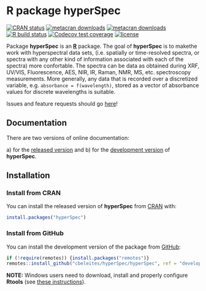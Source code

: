 # R package **hyperSpec**

<!-- badges: start -->
[![CRAN status](https://www.r-pkg.org/badges/version-last-release/hyperSpec)](https://cran.r-project.org/package=hyperSpec)
[![metacran downloads](https://cranlogs.r-pkg.org/badges/grand-total/hyperSpec)](https://cran.r-project.org/package=hyperSpec)
[![metacran downloads](https://cranlogs.r-pkg.org/badges/hyperSpec)](https://cran.r-project.org/package=hyperSpec)
[![R build status](https://github.com/cbeleites/hyperSpec/workflows/R-CMD-check/badge.svg)](https://github.com/cbeleites/hyperSpec/actions)
[![Codecov test coverage](https://codecov.io/gh/cbeleites/hyperSpec/branch/develop/graph/badge.svg)](https://codecov.io/gh/cbeleites/hyperSpec?branch=develop)
[![license](https://img.shields.io/badge/license-GPL--3-blue.svg)](https://www.gnu.org/licenses/gpl-3.0.en.html)
<!-- badges: end -->

<!-- ---------------------------------------------------------------------- -->


Package **hyperSpec** is an [**R**](https://www.r-project.org/) package.
The goal of **hyperSpec** is to makethe work with hyperspectral data sets, (i.e. spatially or time-resolved spectra, or spectra with any other kind of information associated with each of the spectra) more confortable.
The spectra can be data as obtained during XRF, UV/VIS, Fluorescence, AES, NIR, IR, Raman, NMR, MS, etc. spectroscopy measurements.
More generally, any data that is recorded over a discretized variable, e.g. `absorbance = f(wavelength)`, stored as a vector of absorbance values for discrete wavelengths is suitable.

Issues and feature requests should go [here](https://github.com/cbeleites/hyperSpec/issues)!

<!-- ---------------------------------------------------------------------- -->

## Documentation

There are two versions of online documentation:

a) for the [released version](https://cbeleites.github.io/hyperSpec/) and
b) for the [development version](https://cbeleites.github.io/hyperSpec/dev/) of **hyperSpec**.

<!-- ---------------------------------------------------------------------- -->

## Installation

### Install from CRAN

You can install the released version of **hyperSpec** from [CRAN](https://cran.r-project.org/package=hyperSpec) with:

```r
install.packages("hyperSpec")
```

### Install from GitHub

You can install the development version of the package from [GitHub](https://github.com/cbeleites/hyperSpec):

```r 
if (!require(remotes)) {install.packages("remotes")}
remotes::install_github("cbeleites/hyperSpec/hyperSpec", ref = "develop")
```

**NOTE:** Windows users need to download, install and properly configure **Rtools** (see [these instructions](https://cran.r-project.org/bin/windows/Rtools/)). 

